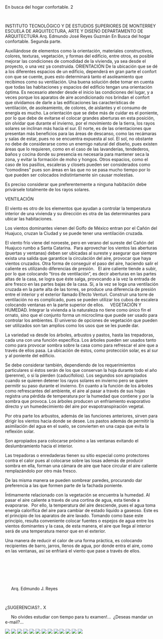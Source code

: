 

En busca del hogar 
 confortable. 2 




 


INSTITUTO TECNOLÓGICO Y DE ESTUDIOS SUPERIORES 
 DE MONTERREY
ESCUELA DE ARQUITECTURA, ARTE Y 
 DISEÑO
DEPARTAMENTO DE 
 ARQUITECTURA
Arq. Edmundo José Reyes 
 Guzmán
En Busca del hogar confortable. Segunda 
 parte.


Auxiliándose de elementos como la orientación, 
 materiales constructivos, colores, texturas, vegetación, y formas del 
 edificio, entre otros, es posible mejorar las condiciones de comodidad 
 de la vivienda, ya sea desde el proyecto, o una vez ya 
 construida.
ORIENTACIÓN
De la ubicación que se dé a los 
 diferentes espacios de un edificio, dependerá en gran parte el 
 confort con que se cuente, pues esto determinará tanto 
 el asoleamiento que recibimos como su 
 ventilación.
Una buena solución debe tomar en cuenta que todas las 
 habitaciones y espacios del edificio tengan una orientación 
 óptima. 
Es necesario atender desde el inicio las 
 condiciones del lugar, y a veces porque los aparatos de 
 aire acondicionado nos brindan el confort que olvidamos de darle a las 
 edificaciones las características de ventilación, de 
 asoleamiento, de colores, de aislantes y el consumo de energía 
 es mucho.
La orientación que se debe más de cuidar 
 es el poniente, por lo que debe de evitarse el colocar grandes aberturas 
 en esta posición, sin olvidar que durante el invierno, por el movimiento 
 de la tierra, los rayos solares se inclinan más hacia el 
 sur.
El norte, es de las orientaciones que 
 presentan más beneficios para las áreas de descanso, como las 
 recámaras y salas de estar, pues no se encuentra expuesta al 
 sol.
El sol, no obstante no debe de 
 considerarse como un enemigo natural del diseño, pues existen áreas que 
 lo requieren, como en el caso de las lavanderías, tendederos, 
 baños y cocina donde su presencia es necesaria para mantener 
 seca la zona, y evitar la formación de moho y 
 hongos.
Otros espacios, como el caso de los pasillos, 
 escaleras y closets pueden ser considerados como “comodines” 
 pues son áreas en las que no se pasa mucho tiempo por lo que pueden ser 
 colocados indistintamente sin causar molestias. 
 
Es preciso considerar que preferentemente a ninguna 
 habitación debe privársele totalmente de los rayos 
 solares.


VENTILACIÓN 
 
El viento es otro de los elementos 
 que ayudan a controlar la temperatura interior de una vivienda y su 
 dirección es otra de las determinantes para ubicar las habitaciones. 
 
Los vientos dominantes vienen del Golfo 
 de México entran por el Cañón del Huajuco, cruzan la Ciudad y se puede 
 tener una ventilación cruzada. 

El viento frío viene del noroeste, pero 
 en verano del sureste del Cañón del Huajuco rumbo a 
 Santa Catarina.
 Para aprovechar los vientos las aberturas (puertas y 
 ventanas) deben ser ubicadas al sureste y asegurar que siempre exista 
 una salida que garantice la circulación del aire, provocar que haya 
 vientos cruzados. 
Otra forma de conseguir el paso del aire, haciendo salir 
 el caliente es utilizando diferencias de presión. 
 
El aire caliente tiende a subir, por lo que 
 colocando “tiros de ventilación”, es decir aberturas en 
 las partes altas de la casa, se logra que éste salga, provocando a la 
 vez la entrada de aire fresco en las partes bajas de la casa. 
 Si, a la vez se loga una ventilación cruzada en la parte 
 alta de las torres, se produce una diferencia de presión entre el 
 interior y el exterior llamado Efecto Venturi.
Construir una torre de ventilación no es 
 complicado, pues se pueden utilizar los cubos de escalera colocando 
 ventanas en la parte superior de ellos.
 
 
VEGETACIÓN Y 
 HUMEDAD.
Integrar la vivienda a la 
 naturaleza no tiene como único fin el ornato, sino que 
 el conjunto forma un microclima que puede ser usado para controlar los 
 ambientes. 
El universo de opciones de vegetación que pueden ser 
 utilizados son tan amplios como los usos que se les puede dar.

La variedad va desde los árboles, arbustos y 
 pastos, hasta las trepadoras, cada una con una función 
 específica. 
Los árboles pueden ser usados tanto como para provocar 
 sombra sobre la casa como para refrescar el aire que a través de ellos 
 pasa. 
La ubicación de éstos, como protección solar, es 
 al sur y al poniente del 
 edificio.


Se debe considerar también, dependiendo de los 
 requerimientos particulares si éstos serán de los que conservan la hoja 
 durante todo el año (perenne), o si la pierden 
 (caducifolios). 
Los segundos son apropiados cuando se quieren detener los 
 rayos solares en invierno pero se quiere permitir su paso durante el 
 invierno.
En cuanto a la función de los árboles como refrescantes 
 del ambiente, el aire al pasar a través de sus hojas registra una 
 pérdida de temperatura por la humedad que contiene y 
 por la sombra que provoca.
Los árboles producen un enfriamiento evaporativo 
 directo y un humedecimiento del aire por 
 evapotranspiración vegetal.

Por otra parte los arbustos, además de las funciones 
 anteriores, sirven para dirigir los vientos hacia donde 
 se desee.
Los pastos además de permitir la 
 asimilación del agua en el suelo, se convierten en una 
 capa que evita la reflexión solar.

Son apropiados para colocarse próximo a las ventanas 
 evitando el deslumbramiento hacia el interior. 
 
Las trepadoras o enredaderas tienen su 
 sitio especial como protectores contra el calor pues al colocarse sobre 
 las losas además de producir sombra en ella, forman una cámara de aire 
 que hace circular el aire caliente remplazándolo por otro más fresco. 
 

De las misma manera se pueden sombrear paredes, procurando 
 dar preferencia a las que formen parte de la fachada poniente. 
 
Íntimamente relacionado con la vegetación se encuentra la 
 humedad. 
Al pasar el aire caliente a través de una 
 cortina de agua, esta tiende a evaporarse. 
 Por ello, la 
 temperatura del aire desciende, pues el agua toma energía calorífica del 
 aire para cambiar de estado líquido a gaseoso. Este es el principio de 
 los aparatos de aire lavado.
Tomando como base este principio, resulta 
 conveniente colocar fuentes o espejos de agua entre los 
 vientos dominantes y la casa, de esta manera, el aire 
 que llega al interior será de una temperatura menor que en el exterior. 
 
Una manera de reducir el calor de una forma práctica, es 
 colocando recipientes de barro, jarros, llenos de agua, por donde entra 
 el aire, como en las ventanas, así se enfriará el viento que pase a 
 través de ellos.

 



 




 

 
 
 Arq. Edmundo J. 
 Reyes

 








¿SUGERENCIAS?.. 
X


     No 
 olvides estudiar con tiempo para tu examen!... 
 ¿Deseas mandar un e-mail?...


![](./content/4/M4.31/Norte_magnético..jpg)
![](./content/4/M4.31/Viento_dominante.jpg)
![](./content/4/M4.31/cañondelhuajuco.jpg)
![](./content/4/M4.31/Los_acetatos.3.2.jpg)
![](./content/4/M4.31/Los_acetatos.3.1.jpg)
![](./content/4/M4.31/árbol.jpg)
![](./content/4/M4.31/árbol.jpg)
![](./content/4/M4.31/Huizache.jpg)
![](./content/4/M4.31/plantas_carmen.jpg)
![](./content/4/M4.31/Evaporacionpasiva.jpg)
![](./content/4/M4.31/001.__1.jpg)
![](./content/4/M4.31/sugerencias.gif)
![](./content/4/M4.31/email_41.gif)
